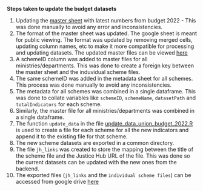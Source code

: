 **Steps taken to update the budget datasets**

1. Updating the [master sheet](https://docs.google.com/spreadsheets/d/1HoikXV4udZRaJgHB0858BAQ0Rrv9qe--ecLUpEh5Bgk/edit?usp=sharing) with latest numbers from budget 2022 - This was done manually to avoid any error and inconsistencies.  
2. The format of the master sheet was updated. The google sheet is meant for public viewing. The format was updated by removing merged cells, updating column names, etc to make it more compatible for processing and updating datasets. The updated master files can be viewed [here]()
3. A schemeID column was added to master files for all ministries/departments. This was done to create a foreign key between the master sheet and the induvidual scheme files. 
4. The same schemeID was added in the metadata sheet for all schemes. This process was done manually to avoid any inconsistencies.
5. The metadata for all schemes was combined in a single dataframe. This was done to collate variables like `schemeID`, `schemeName`, `datasetPath` and `totalIndicators` for each scheme.
6. Similarly, the master file for all ministries/departments was combined in a single dataframe.
7. The function `update_data` in the file [update_data_union_budget_2022.R](scripts/update_data_union_budget_2022.R) is used to create a file for each scheme for all the new indicators and append it to the existing file for that scheme.
8. The new scheme datasets are exported in a common directory.
9. The file `jh_links` was created to store the mapping between the title of the scheme file and the Justice Hub URL of the file. This was done so the current datasets can be updated with the new ones from the backend.
10. The exported files (`jh_links` and the `individual scheme files`) can be accessed from google drive [here](https://drive.google.com/drive/folders/1-lmO3y41xkpLE8McxD4ardiCD8-BRRZ7?usp=sharing)